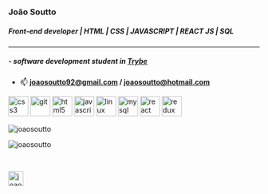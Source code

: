 ### João Soutto
##### _Front-end developer | HTML | CSS | JAVASCRIPT | REACT JS | SQL_
---

##### - software development student in [Trybe](https://www.betrybe.com/)

- 📫 **joaosoutto92@gmail.com / joaosoutto@hotmail.com**

<div>
<p align="left"><img src="https://devicons.github.io/devicon/devicon.git/icons/css3/css3-original-wordmark.svg" alt="css3" width="40" height="40"/> <img src="https://www.vectorlogo.zone/logos/git-scm/git-scm-icon.svg" alt="git" width="40" height="40"/> <img src="https://devicons.github.io/devicon/devicon.git/icons/html5/html5-original-wordmark.svg" alt="html5" width="40" height="40"/> <img src="https://devicons.github.io/devicon/devicon.git/icons/javascript/javascript-original.svg" alt="javascript" width="40" height="40"/> <img src="https://devicons.github.io/devicon/devicon.git/icons/linux/linux-original.svg" alt="linux" width="40" height="40"/> <img src="https://devicons.github.io/devicon/devicon.git/icons/mysql/mysql-original-wordmark.svg" alt="mysql" width="40" height="40"/> <img src="https://devicons.github.io/devicon/devicon.git/icons/react/react-original-wordmark.svg" alt="react" width="40" height="40"/> <img src="https://devicons.github.io/devicon/devicon.git/icons/redux/redux-original.svg" alt="redux" width="40" height="40"/></p><p><img align="left" src="https://github-readme-stats.vercel.app/api/top-langs/?username=joaosoutto&layout=compact&hide=html" alt="joaosoutto" /></p>
 </div>
<br>
<div>
<p>&nbsp;<img align="left" src="https://github-readme-stats.vercel.app/api?username=joaosoutto&show_icons=true" alt="joaosoutto" /></p>
 </div>
<br>
<p align="left">
<a href="https://linkedin.com/in/joaosoutto" target="blank"><img align="center" src="https://cdn.jsdelivr.net/npm/simple-icons@3.0.1/icons/linkedin.svg" alt="joaosoutto" height="30" width="30" /></a>
</p>








